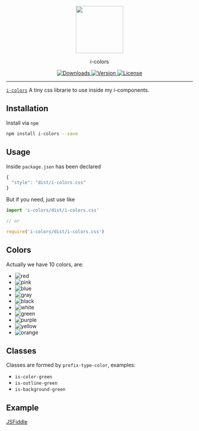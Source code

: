 <p align="center">
  <a href="http://ivomarsan.com/" target="_blank">
    <img width="128" src="http://ivomarsan.com/favicon.png">
  </a>
</p>

<p align="center">i-colors</p>

<p align="center">

  <a href="https://www.npmjs.com/package/i-colors">
    <img src="https://img.shields.io/npm/dt/i-colors.svg" alt="Downloads">
  </a>

  <a href="https://www.npmjs.com/package/i-colors">
    <img src="https://img.shields.io/npm/v/i-colors.svg" alt="Version">
  </a>

  <a href="https://www.npmjs.com/package/i-colors">
    <img src="https://img.shields.io/npm/l/i-colors.svg" alt="License">
  </a>
</p>

----------

<a href="https://www.npmjs.com/package/i-colors">`i-colors`</a> A tiny css librarie to use inside my i-components.

## Installation

Install via `npm`
``` bash
npm install i-colors --save
```

## Usage

Inside `package.json` has been declared
``` javascript
{
  "style": "dist/i-colors.css"
}
```
But if you need, just use like
<!-- ``` html
<link rel="stylesheet" type="text/css" href="node-modules/i-colors/dist/i-colors.css">
<!-- Or -- >
<style lang="css" src="node-modules/i-colors/dist/i-colors.css" scoped></style>
<!-- Or if you want -- >
<script src="node-modules/i-colors/dist/i-colors.css"></script>
```
Or also on this way -->
``` js
import 'i-colors/dist/i-colors.css'

// or

require('i-colors/dist/i-colors.css')
```

## Colors

Actually we have 10 colors, are:
* <img src="https://img.shields.io/badge/red-                    -d43f3a.svg?style=for-the-badge" alt="red">
* <img src="https://img.shields.io/badge/pink-                    -ff067c.svg?style=for-the-badge" alt="pink">
* <img src="https://img.shields.io/badge/blue-                    -0488bb.svg?style=for-the-badge" alt="blue">
* <img src="https://img.shields.io/badge/gray-                    -ada8a5.svg?style=for-the-badge" alt="gray">
* <img src="https://img.shields.io/badge/black-                    -000000.svg?style=for-the-badge" alt="black">
* <img src="https://img.shields.io/badge/white-                    -ffffff.svg?style=for-the-badge" alt="white">
* <img src="https://img.shields.io/badge/green-                    -4cae4c.svg?style=for-the-badge" alt="green">
* <img src="https://img.shields.io/badge/purple-                    -9400c8.svg?style=for-the-badge" alt="purple">
* <img src="https://img.shields.io/badge/yellow-                    -ffdf00.svg?style=for-the-badge" alt="yellow">
* <img src="https://img.shields.io/badge/orange-                    -ff9e00.svg?style=for-the-badge" alt="orange">

## Classes

Classes are formed by `prefix-type-color`, examples:
* `is-color-green`
* `is-outline-green`
* `is-background-green`

## Example

[JSFiddle](https://jsfiddle.net/y3z3uu82/)